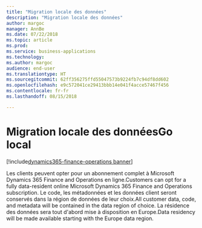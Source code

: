```yaml
---
title: "Migration locale des données"
description: "Migration locale des données"
author: margoc
manager: AnnBe
ms.date: 07/22/2018
ms.topic: article
ms.prod: 
ms.service: business-applications
ms.technology: 
ms.author: margoc
audience: end-user
ms.translationtype: HT
ms.sourcegitcommit: 62ff356275ffd55047573b9224fb7c94df8dd602
ms.openlocfilehash: e9c572041ce29413bbb14e041f4acce57467f456
ms.contentlocale: fr-fr
ms.lasthandoff: 08/15/2018

---
```

#  <a name="go-local"></a><span data-ttu-id="4db8e-103">Migration locale des données</span><span class="sxs-lookup"><span data-stu-id="4db8e-103">Go local</span></span>

[!include[dynamics365-finance-operations banner](../includes/dynamics365-finance-operations.md)]




<span data-ttu-id="4db8e-104">Les clients peuvent opter pour un abonnement complet à Microsoft Dynamics 365 Finance and Operations en ligne.</span><span class="sxs-lookup"><span data-stu-id="4db8e-104">Customers can opt for a fully data-resident online Microsoft Dynamics 365 Finance and Operations subscription.</span></span> <span data-ttu-id="4db8e-105">Le code, les métadonnées et les données client seront conservés dans la région de données de leur choix.</span><span class="sxs-lookup"><span data-stu-id="4db8e-105">All customer data, code, and metadata will be contained in the data region of choice.</span></span> <span data-ttu-id="4db8e-106">La résidence des données sera tout d'abord mise à disposition en Europe.</span><span class="sxs-lookup"><span data-stu-id="4db8e-106">Data residency will be made available starting with the Europe data region.</span></span>

